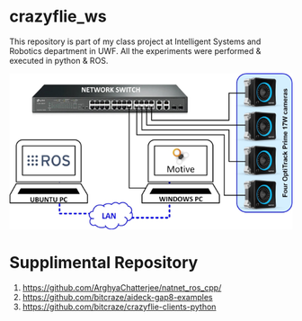 # crazyflie_ws
This repository is part of my class project at Intelligent Systems and Robotics department in UWF.
All the experiments were performed & executed in python & ROS. 

![Alt Text](media/optitrack.png)


# Supplimental Repository
1. https://github.com/ArghyaChatterjee/natnet_ros_cpp/
2. https://github.com/bitcraze/aideck-gap8-examples
3. https://github.com/bitcraze/crazyflie-clients-python
